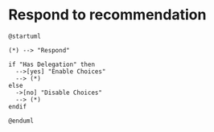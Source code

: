# Respond to recommendation

```plantuml format="svg" classes="uml myDiagram"
@startuml

(*) --> "Respond"

if "Has Delegation" then
  -->[yes] "Enable Choices"
  --> (*)
else
  ->[no] "Disable Choices"
  --> (*)
endif

@enduml
```
